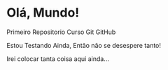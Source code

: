 # Olá, Mundo!
 Primeiro Repositorio Curso Git GitHub

Estou Testando Ainda, Então não se desespere tanto!

Irei colocar tanta coisa aqui ainda...